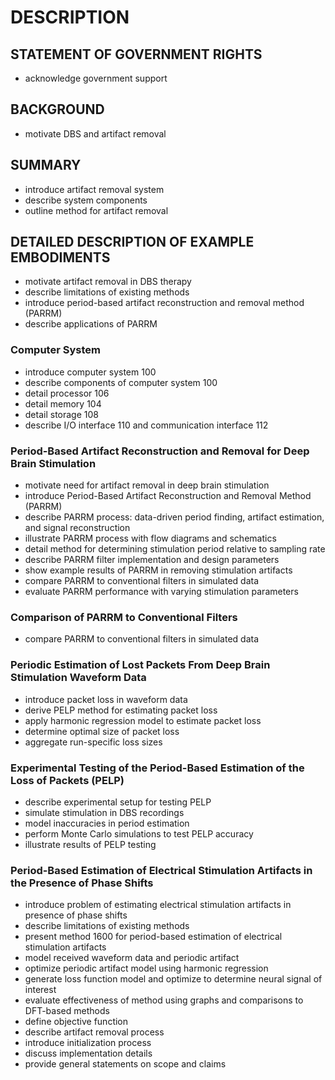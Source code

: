 # DESCRIPTION

## STATEMENT OF GOVERNMENT RIGHTS

- acknowledge government support

## BACKGROUND

- motivate DBS and artifact removal

## SUMMARY

- introduce artifact removal system
- describe system components
- outline method for artifact removal

## DETAILED DESCRIPTION OF EXAMPLE EMBODIMENTS

- motivate artifact removal in DBS therapy
- describe limitations of existing methods
- introduce period-based artifact reconstruction and removal method (PARRM)
- describe applications of PARRM

### Computer System

- introduce computer system 100
- describe components of computer system 100
- detail processor 106
- detail memory 104
- detail storage 108
- describe I/O interface 110 and communication interface 112

### Period-Based Artifact Reconstruction and Removal for Deep Brain Stimulation

- motivate need for artifact removal in deep brain stimulation
- introduce Period-Based Artifact Reconstruction and Removal Method (PARRM)
- describe PARRM process: data-driven period finding, artifact estimation, and signal reconstruction
- illustrate PARRM process with flow diagrams and schematics
- detail method for determining stimulation period relative to sampling rate
- describe PARRM filter implementation and design parameters
- show example results of PARRM in removing stimulation artifacts
- compare PARRM to conventional filters in simulated data
- evaluate PARRM performance with varying stimulation parameters

### Comparison of PARRM to Conventional Filters

- compare PARRM to conventional filters in simulated data

### Periodic Estimation of Lost Packets From Deep Brain Stimulation Waveform Data

- introduce packet loss in waveform data
- derive PELP method for estimating packet loss
- apply harmonic regression model to estimate packet loss
- determine optimal size of packet loss
- aggregate run-specific loss sizes

### Experimental Testing of the Period-Based Estimation of the Loss of Packets (PELP)

- describe experimental setup for testing PELP
- simulate stimulation in DBS recordings
- model inaccuracies in period estimation
- perform Monte Carlo simulations to test PELP accuracy
- illustrate results of PELP testing

### Period-Based Estimation of Electrical Stimulation Artifacts in the Presence of Phase Shifts

- introduce problem of estimating electrical stimulation artifacts in presence of phase shifts
- describe limitations of existing methods
- present method 1600 for period-based estimation of electrical stimulation artifacts
- model received waveform data and periodic artifact
- optimize periodic artifact model using harmonic regression
- generate loss function model and optimize to determine neural signal of interest
- evaluate effectiveness of method using graphs and comparisons to DFT-based methods
- define objective function
- describe artifact removal process
- introduce initialization process
- discuss implementation details
- provide general statements on scope and claims

